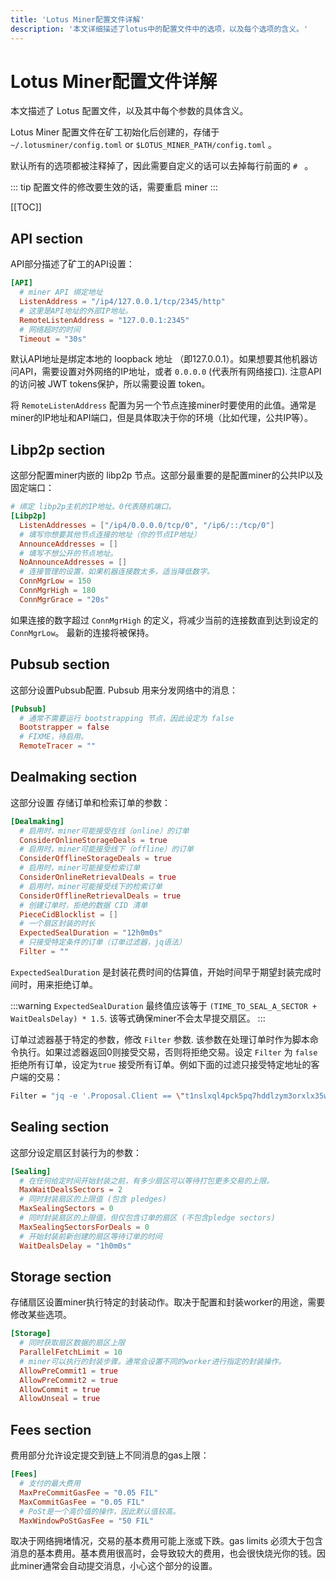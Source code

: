 ```yaml
---
title: 'Lotus Miner配置文件详解'
description: '本文详细描述了lotus中的配置文件中的选项，以及每个选项的含义。'
---
```


# Lotus Miner配置文件详解

本文描述了 Lotus 配置文件，以及其中每个参数的具体含义。

Lotus Miner 配置文件在矿工初始化后创建的，存储于 `~/.lotusminer/config.toml` or `$LOTUS_MINER_PATH/config.toml` 。

默认所有的选项都被注释掉了，因此需要自定义的话可以去掉每行前面的 `# ` 。

::: tip
配置文件的修改要生效的话，需要重启 miner 
:::

[[TOC]]

## API section

API部分描述了矿工的API设置：

```toml
[API]
  # miner API 绑定地址
  ListenAddress = "/ip4/127.0.0.1/tcp/2345/http"
  # 这里是API地址的外部IP地址。
  RemoteListenAddress = "127.0.0.1:2345"
  # 网络超时的时间
  Timeout = "30s"
```

默认API地址是绑定本地的 loopback 地址 （即127.0.0.1）。如果想要其他机器访问API，需要设置对外网络的IP地址，或者 `0.0.0.0` (代表所有网络接口). 注意API的访问被 JWT tokens保护，所以需要设置 token。

将 `RemoteListenAddress` 配置为另一个节点连接miner时要使用的此值。通常是miner的IP地址和API端口，但是具体取决于你的环境（比如代理，公共IP等）。

## Libp2p section

这部分配置miner内嵌的 libp2p 节点。这部分最重要的是配置miner的公共IP以及固定端口：

```toml
# 绑定 libp2p主机的IP地址。0代表随机端口。
[Libp2p]
  ListenAddresses = ["/ip4/0.0.0.0/tcp/0", "/ip6/::/tcp/0"]
  # 填写你想要其他节点连接的地址（你的节点IP地址）
  AnnounceAddresses = []
  # 填写不想公开的节点地址。
  NoAnnounceAddresses = []
  # 连接管理的设置，如果机器连接数太多，适当降低数字。
  ConnMgrLow = 150
  ConnMgrHigh = 180
  ConnMgrGrace = "20s"
```

如果连接的数字超过 `ConnMgrHigh` 的定义，将减少当前的连接数直到达到设定的 `ConnMgrLow`。 最新的连接将被保持。

## Pubsub section

这部分设置Pubsub配置. Pubsub 用来分发网络中的消息：

```toml
[Pubsub]
  # 通常不需要运行 bootstrapping 节点，因此设定为 false
  Bootstrapper = false
  # FIXME，待启用。
  RemoteTracer = ""
```

## Dealmaking section

这部分设置 存储订单和检索订单的参数：

```toml
[Dealmaking]
  # 启用时，miner可能接受在线（online）的订单
  ConsiderOnlineStorageDeals = true
  # 启用时，miner可能接受线下（offline）的订单
  ConsiderOfflineStorageDeals = true
  # 启用时，miner可能接受检索订单
  ConsiderOnlineRetrievalDeals = true
  # 启用时，miner可能接受线下的检索订单
  ConsiderOfflineRetrievalDeals = true
  # 创建订单时，拒绝的数据 CID 清单
  PieceCidBlocklist = []
  # 一个扇区封装的时长
  ExpectedSealDuration = "12h0m0s"
  # 只接受特定条件的订单（订单过滤器，jq语法）
  Filter = ""
```

`ExpectedSealDuration` 是封装花费时间的估算值，开始时间早于期望封装完成时间时，用来拒绝订单。

:::warning
`ExpectedSealDuration` 最终值应该等于 `(TIME_TO_SEAL_A_SECTOR + WaitDealsDelay) * 1.5`. 该等式确保miner不会太早提交扇区。
:::

订单过滤器基于特定的参数，修改 `Filter` 参数. 该参数在处理订单时作为脚本命令执行。如果过滤器返回0则接受交易，否则将拒绝交易。设定 `Filter` 为 `false` 拒绝所有订单，设定为`true` 接受所有订单。例如下面的过滤只接受特定地址的客户端的交易：

```sh
Filter = "jq -e '.Proposal.Client == \"t1nslxql4pck5pq7hddlzym3orxlx35wkepzjkm3i\" or .Proposal.Client == \"t1stghxhdp2w53dym2nz2jtbpk6ccd4l2lxgmezlq\" or .Proposal.Client == \"t1mcr5xkgv4jdl3rnz77outn6xbmygb55vdejgbfi\" or .Proposal.Client == \"t1qiqdbbmrdalbntnuapriirduvxu5ltsc5mhy7si\" '"
```

## Sealing section

这部分设定扇区封装行为的参数：

```toml
[Sealing]
  # 在任何给定时间开始封装之前，有多少扇区可以等待打包更多交易的上限。
  MaxWaitDealsSectors = 2
  # 同时封装扇区的上限值 (包含 pledges)
  MaxSealingSectors = 0
  # 同时封装扇区的上限值，但仅包含订单的扇区 (不包含pledge sectors)
  MaxSealingSectorsForDeals = 0
  # 开始封装前新创建的扇区等待订单的时间
  WaitDealsDelay = "1h0m0s"
```

## Storage section

存储扇区设置miner执行特定的封装动作。取决于配置和封装worker的用途，需要修改某些选项。

```toml
[Storage]
  # 同时获取扇区数据的扇区上限
  ParallelFetchLimit = 10
  # miner可以执行的封装步骤。通常会设置不同的worker进行指定的封装操作。
  AllowPreCommit1 = true
  AllowPreCommit2 = true
  AllowCommit = true
  AllowUnseal = true
```

## Fees section

费用部分允许设定提交到链上不同消息的gas上限：

```toml
[Fees]
  # 支付的最大费用
  MaxPreCommitGasFee = "0.05 FIL"
  MaxCommitGasFee = "0.05 FIL"
  # PoSt是一个高价值的操作，因此默认值较高。
  MaxWindowPoStGasFee = "50 FIL"
```

取决于网络拥堵情况，交易的基本费用可能上涨或下跌。gas limits 必须大于包含消息的基本费用。基本费用很高时，会导致较大的费用，也会很快烧光你的钱。因此miner通常会自动提交消息，小心这个部分的设置。
